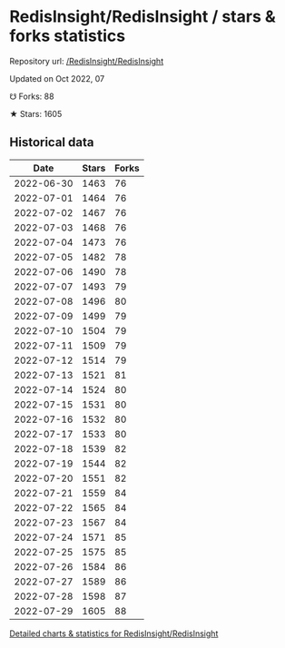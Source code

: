 # RedisInsight/RedisInsight / stars & forks statistics

Repository url: [/RedisInsight/RedisInsight](https://github.com/RedisInsight/RedisInsight)

Updated on Oct 2022, 07

☋ Forks: 88

★ Stars: 1605

## Historical data
| Date | Stars | Forks |
|------|-------|-------|
| 2022-06-30 | 1463 | 76 | 
| 2022-07-01 | 1464 | 76 | 
| 2022-07-02 | 1467 | 76 | 
| 2022-07-03 | 1468 | 76 | 
| 2022-07-04 | 1473 | 76 | 
| 2022-07-05 | 1482 | 78 | 
| 2022-07-06 | 1490 | 78 | 
| 2022-07-07 | 1493 | 79 | 
| 2022-07-08 | 1496 | 80 | 
| 2022-07-09 | 1499 | 79 | 
| 2022-07-10 | 1504 | 79 | 
| 2022-07-11 | 1509 | 79 | 
| 2022-07-12 | 1514 | 79 | 
| 2022-07-13 | 1521 | 81 | 
| 2022-07-14 | 1524 | 80 | 
| 2022-07-15 | 1531 | 80 | 
| 2022-07-16 | 1532 | 80 | 
| 2022-07-17 | 1533 | 80 | 
| 2022-07-18 | 1539 | 82 | 
| 2022-07-19 | 1544 | 82 | 
| 2022-07-20 | 1551 | 82 | 
| 2022-07-21 | 1559 | 84 | 
| 2022-07-22 | 1565 | 84 | 
| 2022-07-23 | 1567 | 84 | 
| 2022-07-24 | 1571 | 85 | 
| 2022-07-25 | 1575 | 85 | 
| 2022-07-26 | 1584 | 86 | 
| 2022-07-27 | 1589 | 86 | 
| 2022-07-28 | 1598 | 87 | 
| 2022-07-29 | 1605 | 88 | 


[Detailed charts & statistics for RedisInsight/RedisInsight](https://reviewgithub.com/rep/RedisInsight/RedisInsight)
